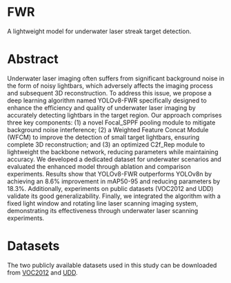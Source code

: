 # FWR
A lightweight model for underwater laser streak target detection.
# Abstract
Underwater laser imaging often suffers from significant background noise in the form of noisy lightbars, which adversely affects the imaging process and subsequent 3D reconstruction. To address this issue, we propose a deep learning algorithm named YOLOv8-FWR specifically designed to enhance the efficiency and quality of underwater laser imaging by accurately detecting lightbars in the target region. Our approach comprises three key components: (1) a novel Focal_SPPF pooling module to mitigate background noise interference; (2) a Weighted Feature Concat Module (WFCM) to improve the detection of small target lightbars, ensuring complete 3D reconstruction; and (3) an optimized C2f_Rep module to lightweight the backbone network, reducing parameters while maintaining accuracy. We developed a dedicated dataset for underwater scenarios and evaluated the enhanced model through ablation and comparison experiments. Results show that YOLOv8-FWR outperforms YOLOv8n by achieving an 8.6% improvement in mAP50-95 and reducing parameters by 18.3%. Additionally, experiments on public datasets (VOC2012 and UDD) validate its good generalizability. Finally, we integrated the algorithm with a fixed light window and rotating line laser scanning imaging system, demonstrating its effectiveness through underwater laser scanning experiments.
# Datasets
The two publicly available datasets used in this study can be downloaded from [VOC2012](http://host.robots.ox.ac.uk/pascal/VOC/voc2012/index.html#rights) and [UDD](https://github.com/chongweiliu/UDD_Official).

